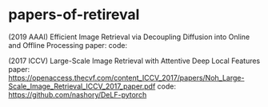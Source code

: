 # papers-of-retireval


(2019 AAAI) Efficient Image Retrieval via Decoupling Diffusion into Online and Offline Processing
paper:
code:

(2017 ICCV) Large-Scale Image Retrieval with Attentive Deep Local Features
paper: https://openaccess.thecvf.com/content_ICCV_2017/papers/Noh_Large-Scale_Image_Retrieval_ICCV_2017_paper.pdf
code: https://github.com/nashory/DeLF-pytorch

